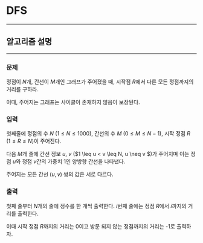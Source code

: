 # DFS
---
## 알고리즘 설명

---
### 문제
정점이 $N$개, 간선이 $M$개인 그래프가 주어졌을 때, 시작점 $R$에서 다른 모든 정점까지의 거리를 구하라.

이때, 주어지는 그래프는 사이클이 존재하지 않음이 보장된다.
### 입력
첫째줄에 정점의 수 $N$ ($1 \leq N \leq 1000$), 간선의 수 $M$ ($0 \leq M \leq N-1$), 시작 정점 $R$ ($1 \leq R \leq N$)이 주어진다.

다음 $M$개 줄에 간선 정보 $u$, $v$ ($1 \leq u < v \leq N, u \neq v $)가 주어지며 이는 정점 $u$와 정점 $v$간의 가중치 1인 양방향 간선을 나타낸다. 

주어지는 모든 간선 $(u, v)$ 쌍의 값은 서로 다르다.

### 출력
첫째 줄부터 $N$개의 줄에 정수를 한 개씩 출력한다. $i$번째 줄에는 정점 $R$에서 $i$까지의 거리를 출력한다.

이때 시작 정점 $R$까지의 거리는 0이고 방문 되지 않는 정점까지의 거리는 -1로 출력하자.